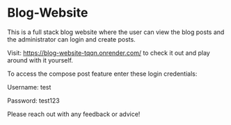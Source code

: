 # Blog-Website
This is a full stack blog website where the user can view the blog posts and the administrator can login and create posts.

Visit: https://blog-website-tqqn.onrender.com/ to check it out and play around with it yourself.

To access the compose post feature enter these login credentials:

Username: test

Password: test123

Please reach out with any feedback or advice!
